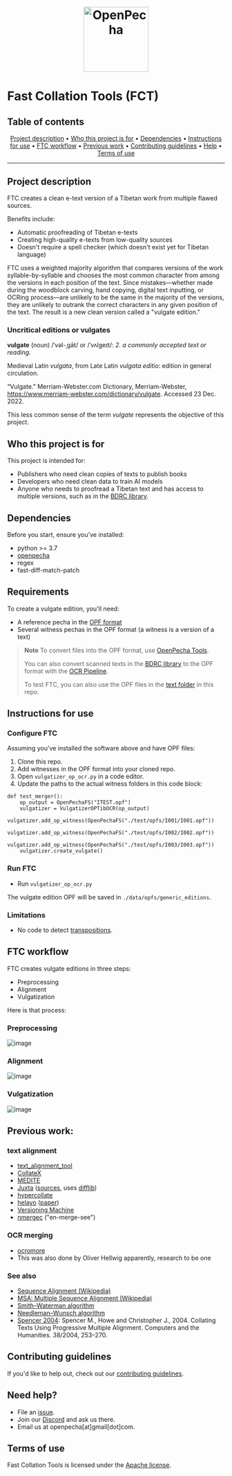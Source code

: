 <h1 align="center">
  <br>
  <a href="https://openpecha.org"><img src="https://avatars.githubusercontent.com/u/82142807?s=400&u=19e108a15566f3a1449bafb03b8dd706a72aebcd&v=4" alt="OpenPecha" width="150"></a>
  <br>
</h1>

# Fast Collation Tools (FCT)

## Table of contents

<p align="center">
  <a href="#project-description">Project description</a> •
  <a href="#who-this-project-is-for">Who this project is for</a> •
  <a href="#dependencies">Dependencies</a> •
  <a href="#instructions-for-use">Instructions for use</a> •
  <a href="#ftc-workflow">FTC workflow</a> •
  <a href="#previous-work">Previous work</a> •
  <a href="#contributing-guidelines">Contributing guidelines</a> •
  <a href="#need-help">Help</a> •
  <a href="#terms-of-use">Terms of use</a>
</p>
<hr>

## Project description

FTC creates a clean e-text version of a Tibetan work from multiple flawed sources.

Benefits include:

- Automatic proofreading of Tibetan e-texts
- Creating high-quality e-texts from low-quality sources
- Doesn't require a spell checker (which doesn't exist yet for Tibetan language)

FTC uses a weighted majority algorithm that compares versions of the work syllable-by-syllable and chooses the most common character from among the versions in each position of the text. Since mistakes—whether made during the woodblock carving, hand copying, digital text inputting, or OCRing process—are unlikely to be the same in the majority of the versions, they are unlikely to outrank the correct characters in any given position of the text. The result is a new clean version called a "vulgate edition."

### Uncritical editions or vulgates

**vulgate** (noun) /ˈvəl-ˌgāt/ or /ˈvʌlɡeɪt/: *2. a commonly accepted text or reading.*

Medieval Latin *vulgata*, from Late Latin *vulgata editio*: edition in general circulation.

“Vulgate.” Merriam-Webster.com Dictionary, Merriam-Webster, https://www.merriam-webster.com/dictionary/vulgate. Accessed 23 Dec. 2022.

This less common sense of the term *vulgate* represents the objective of this project.

## Who this project is for

This project is intended for:

- Publishers who need clean copies of texts to publish books
- Developers who need clean data to train AI models
- Anyone who needs to proofread a Tibetan text and has access to multiple versions, such as in the [BDRC library](https://library.bdrc.io).

## Dependencies

Before you start, ensure you've installed:

- python >= 3.7
- [openpecha](https://github.com/OpenPecha/Toolkit)
- regex
- fast-diff-match-patch

## Requirements 

To create a vulgate edition, you'll need:

- A reference pecha in the [OPF format](https://openpecha.org/data/opf-format/)
- Several witness pechas in the OPF format (a witness is a version of a text)

> **Note** To convert files into the OPF format, use [OpenPecha Tools](https://github.com/OpenPecha/Toolkit). 
> 
> You can also convert scanned texts in the [BDRC library](https://library.bdrc.io) to the OPF format with the [OCR Pipeline](https://tools.openpecha.org/ocr/).
> 
> To test FTC, you can also use the OPF files in the [text folder](https://github.com/OpenPecha/fast-collation-tools/tree/main/tests) in this repo.

## Instructions for use

### Configure FTC

Assuming you've installed the software above and have OPF files:

1. Clone this repo.
1. Add witnesses in the OPF format into your cloned repo.
1. Open `vulgatizer_op_ocr.py` in a code editor.
1. Update the paths to the actual witness folders in this code block:

```
def test_merger():
	op_output = OpenPechaFS("ITEST.opf")
	vulgatizer = VulgatizerOPTibOCR(op_output)
	vulgatizer.add_op_witness(OpenPechaFS("./test/opfs/I001/I001.opf"))
	vulgatizer.add_op_witness(OpenPechaFS("./test/opfs/I002/I002.opf"))
	vulgatizer.add_op_witness(OpenPechaFS("./test/opfs/I003/I003.opf"))
	vulgatizer.create_vulgate()
```

### Run FTC

- Run `vulgatizer_op_ocr.py`

The vulgate edition OPF will be saved in `./data/opfs/generic_editions`.

### Limitations

- No code to detect [transpositions](http://multiversiondocs.blogspot.com/2008/10/transpositions.html).

## FTC workflow

FTC creates vulgate editions in three steps:

- Preprocessing
- Alignment
- Vulgatization

Here is that process:

### Preprocessing

![image](https://user-images.githubusercontent.com/51434640/218644335-7b74e48e-649a-45e4-9441-b550b6e70825.png)

### Alignment

![image](https://user-images.githubusercontent.com/51434640/218644409-14e73234-bdda-4ae6-aa15-6a9fce600889.png)

### Vulgatization

![image](https://user-images.githubusercontent.com/51434640/218644467-a2c487d5-8313-4940-b640-78bc2258e78c.png)

## Previous work:

### text alignment

- [text_alignment_tool](https://gitlab.com/sofer_mahir/text_alignment_tool)
- [CollateX](https://collatex.net/about/)
- [MEDITE](http://www-poleia.lip6.fr/~ganascia/Medite_Project)
- [Juxta](https://wiki.digitalclassicist.org/Juxta) ([sources](https://github.com/performant-software/juxta-service), uses [difflib](https://github.com/java-diff-utils/java-diff-utils))
- [hypercollate](https://github.com/HuygensING/hyper-collate)
- [helayo](https://github.com/chchch/sanskrit-alignment) ([paper](https://joss.theoj.org/papers/10.21105/joss.04022))
- [Versioning Machine](http://v-machine.org/)
- [nmergec](http://digitalvariants.blogspot.com/2014/05/merging-multi-version-texts-mark-2.html) ("en-merge-see")

### OCR merging

- [ocromore](https://github.com/UB-Mannheim/ocromore)
- This was also done by Oliver Hellwig apparently, research to be one

### See also

- [Sequence Alignment (Wikipedia)](https://en.wikipedia.org/wiki/Sequence_alignment)
- [MSA: Multiple Sequence Alignment (Wikipedia)](https://en.wikipedia.org/wiki/Multiple_sequence_alignment)
- [Smith–Waterman algorithm](https://en.wikipedia.org/wiki/Smith%E2%80%93Waterman_algorithm)
- [Needleman–Wunsch algorithm](https://en.wikipedia.org/wiki/Needleman%E2%80%93Wunsch_algorithm)
- [Spencer 2004](http://dx.doi.org/10.1007/s10579-004-8682-1): Spencer M., Howe and Christopher J., 2004. Collating Texts Using Progressive Multiple Alignment. Computers and the Humanities. 38/2004, 253–270.


## Contributing guidelines

If you'd like to help out, check out our [contributing guidelines](/CONTRIBUTING.md).

## Need help?

- File an [issue](https://github.com/OpenPecha/fast-collation-tools/issues/new).
- Join our [Discord](https://discord.com/invite/7GFpPFSTeA) and ask us there.
- Email us at openpecha[at]gmail[dot]com.

## Terms of use

Fast Collation Tools is licensed under the [Apache license](/LICENSE.md).
